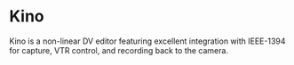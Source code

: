 # Kino

Kino is a non-linear DV editor featuring excellent integration with IEEE-1394 for capture, VTR control, and recording back to the camera.
